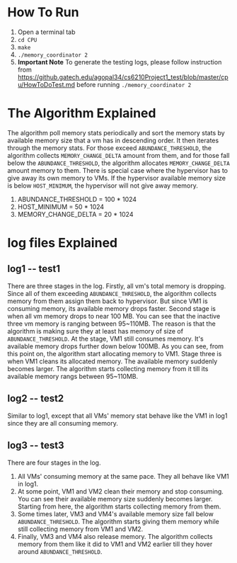 # How To Run
1. Open a terminal tab
2. `cd CPU`
3. `make`
4. `./memory_coordinator 2`
5. **Important Note** To generate the testing logs, please follow instruction from https://github.gatech.edu/agopal34/cs6210Project1_test/blob/master/cpu/HowToDoTest.md before running `./memory_coordinator 2`

# The Algorithm Explained
The algorithm poll memory stats periodically and sort the memory stats by available memory size that a vm has in descending order. It then iterates through the memory stats. For those exceed `ABUNDANCE_THRESHOLD`, the algorithm collects `MEMORY_CHANGE_DELTA` amount from them, and for those fall below the `ABUNDANCE_THRESHOLD`, the algorithm allocates `MEMORY_CHANGE_DELTA` amount memory to them. There is special case where the hypervisor has to give away its own memory to VMs. If the hypervisor available memory size is below `HOST_MINIMUM`, the hypervisor will not give away memory.
1. ABUNDANCE_THRESHOLD = 100 * 1024
2. HOST_MINIMUM = 50 * 1024
3. MEMORY_CHANGE_DELTA = 20 * 1024

# log files Explained

## log1 -- test1
There are three stages in the log.
Firstly, all vm's total memory is dropping. Since all of them exceeding `ABUNDANCE_THRESHOLD`, the algorithm collects memory from them assign them back to hypervisor. But since VM1 is consuming memory, its available memory drops faster.
Second stage is when all vm memory drops to near 100 MB. You can see that the inactive three vm memory is ranging between 95~110MB. The reason is that the algorithm is making sure they at least has memory of size of `ABUNDANCE_THRESHOLD`. At the stage, VM1 still consumes memory. It's available memory drops further down below 100MB. As you can see, from this point on, the algorithm start allocating memory to VM1.
Stage three is when VM1 cleans its allocated memory. The available memory suddenly becomes larger. The algorithm starts collecting memory from it till its available memory rangs between 95~110MB.

## log2 -- test2
Similar to log1, except that all VMs' memory stat behave like the VM1 in log1 since they are all consuming memory.

## log3 -- test3
There are four stages in the log.
1. All VMs' consuming memory at the same pace. They all behave like VM1 in log1.
2. At some point, VM1 and VM2 clean their memory and stop consuming. You can see their available memory size suddenly becomes larger. Starting from here, the algorithm starts collecting memory from them.
3. Some times later, VM3 and VM4's available memory size fall below `ABUNDANCE_THRESHOLD`. The algorithm starts giving them memory while still collecting memory from VM1 and VM2.
4. Finally, VM3 and VM4 also release memory. The algorithm collects memory from them like it did to VM1 and VM2 earlier till they hover around `ABUNDANCE_THRESHOLD`.
